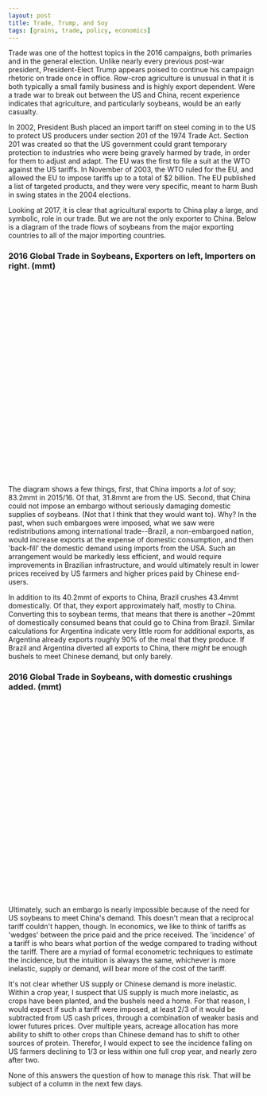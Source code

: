 ```yaml
---
layout: post
title: Trade, Trump, and Soy
tags: [grains, trade, policy, economics]
---
```



Trade was one of the hottest topics in the 2016 campaigns, both primaries and in the general election. Unlike nearly every previous post-war president, President-Elect Trump appears poised to continue his campaign rhetoric on trade once in office. Row-crop agriculture is unusual in that it is both typically a small family business and is highly export dependent. Were a trade war to break out between the US and China, recent experience indicates that agriculture, and particularly soybeans, would be an early casualty.

In 2002, President Bush placed an import tariff on steel coming in to the US to protect US producers under section 201 of the 1974 Trade Act. Section 201 was created so that the US government could grant temporary protection to industries who were being gravely harmed by trade, in order for them to adjust and adapt. The EU was the first to file a suit at the WTO against the US tariffs. In November of 2003, the WTO ruled for the EU, and allowed the EU to impose tariffs up to a total of $2 billion. The EU published a list of targeted products, and they were very specific, meant to harm Bush  in swing states in the 2004 elections. 

Looking at 2017, it is clear that agricultural exports to China play a large, and symbolic, role in our trade. But we are not the only exporter to China. Below is a diagram of the trade flows of soybeans from the major exporting countries to all of the major importing countries. 


### 2016 Global Trade in Soybeans, Exporters on left, Importers on right. (mmt)


<script type="text/javascript" src="https://www.gstatic.com/charts/loader.js"></script>
<div id="sankey_basic" style="width: 900px; height: 400px;"></div>

<script type="text/javascript">
      google.charts.load('current', {'packages':['sankey']});
      google.charts.setOnLoadCallback(drawChart);

      function drawChart() {
        var data = new google.visualization.DataTable();
        data.addColumn('string', 'From');
        data.addColumn('string', 'To');
        data.addColumn('number', 'Weight');
        data.addRows([
          [ 'USA', 'China', 31.8 ],
          [ 'USA', 'Mexico', 3.5 ],
          [ 'USA', 'Japan', 2.31 ],
          [ 'USA', 'Indonesia', 2.27 ],
          [ 'USA', 'Germany', 2.27 ],
          [ 'USA', 'Taiwan', 1.4 ],
          [ 'USA', 'Spain', 1.27 ],
          [ 'USA', 'Netherlands', 1.16 ],
          [ 'USA', 'Vietnam', .86 ],
          [ 'USA', 'Bangladesh', .82 ],
          [ 'USA', 'Thailand', .58 ],
          [ 'USA', 'South Korea', .57 ],
          [ 'USA', 'Russia', .52 ],
          [ 'USA', 'Colombia', .48 ],
          [ 'Brazil', 'China', 40.2 ],
          [ 'Brazil', 'Spain', 2.0 ],
          [ 'Brazil', 'Thailand', 1.9 ],
          [ 'Brazil', 'Netherlands', 1.5 ],
          [ 'Brazil', 'Iran', 1.2 ],
          [ 'Brazil', 'Taiwan', 1.2 ],
          [ 'Brazil', 'Russia', 1.0 ],
          [ 'Brazil', 'Germany', .76 ],
          [ 'Brazil', 'South Korea', .59 ],
          [ 'Brazil', 'Japan', .53 ],
          [ 'Brazil', 'Mexico', .12 ],
          [ 'Brazil', 'Vietnam', .452 ],
          [ 'Argentina', 'China', 8.7  ],
          [ 'Argentina', 'Spain', .63  ]
       ]);

        // Sets chart options.
        var options = {
          width: 600,
        };

        // Instantiates and draws our chart, passing in some options.
        var chart = new google.visualization.Sankey(document.getElementById('sankey_basic'));
        chart.draw(data, options);
      }
</script>

The diagram shows a few things, first, that China imports a *lot* of soy; 83.2mmt in 2015/16. Of that, 31.8mmt are from the US. Second, that China could not impose an embargo without seriously damaging domestic supplies of soybeans. (Not that I think that they would want to). Why? In the past, when such embargoes were imposed, what we saw were redistributions among international trade--Brazil, a non-embargoed nation, would increase exports at the expense of domestic consumption, and then 'back-fill' the domestic demand using imports from the USA. Such an arrangement would be markedly less efficient, and would require improvements in Brazilian infrastructure, and would ultimately result in lower prices received by US farmers and higher prices paid by Chinese end-users. 

In addition to its 40.2mmt of exports to China, Brazil crushes 43.4mmt domestically. Of that, they export approximately half, mostly to China. Converting this to soybean terms, that means that there is another ~20mmt of domestically consumed beans that could go to China from Brazil. Similar calculations for Argentina indicate very little room for additional exports, as Argentina already exports roughly 90% of the meal that they produce. If Brazil and Argentina diverted all exports to China, there *might* be enough bushels to meet Chinese demand, but only barely.

### 2016 Global Trade in Soybeans, with domestic crushings added. (mmt)

<script type="text/javascript" src="https://www.gstatic.com/charts/loader.js"></script>
<div id="sankey_basic" style="width: 900px; height: 400px;"></div>

<script type="text/javascript">
      google.charts.load('current', {'packages':['sankey']});
      google.charts.setOnLoadCallback(drawChart);

      function drawChart() {
        var data = new google.visualization.DataTable();
        data.addColumn('string', 'From');
        data.addColumn('string', 'To');
        data.addColumn('number', 'Weight');
        data.addRows([
          [ 'USA', 'China', 31.8 ],
          [ 'USA', 'Mexico', 3.5 ],
          [ 'USA', 'Japan', 2.31 ],
          [ 'USA', 'Indonesia', 2.27 ],
          [ 'USA', 'Germany', 2.27 ],
          [ 'USA', 'Taiwan', 1.4 ],
          [ 'USA', 'Spain', 1.27 ],
          [ 'USA', 'Netherlands', 1.16 ],
          [ 'USA', 'Vietnam', .86 ],
          [ 'USA', 'Bangladesh', .82 ],
          [ 'USA', 'Thailand', .58 ],
          [ 'USA', 'South Korea', .57 ],
          [ 'USA', 'Russia', .52 ],
          [ 'USA', 'Colombia', .48 ],
          [ 'USA', 'US Crush', 54.6 ],
          [ 'Brazil', 'China', 40.2 ],
          [ 'Brazil', 'Spain', 2.0 ],
          [ 'Brazil', 'Thailand', 1.9 ],
          [ 'Brazil', 'Netherlands', 1.5 ],
          [ 'Brazil', 'Iran', 1.2 ],
          [ 'Brazil', 'Taiwan', 1.2 ],
          [ 'Brazil', 'Russia', 1.0 ],
          [ 'Brazil', 'Germany', .76 ],
          [ 'Brazil', 'South Korea', .59 ],
          [ 'Brazil', 'Japan', .53 ],
          [ 'Brazil', 'Mexico', .12 ],
          [ 'Brazil', 'Vietnam', .452 ],
          [ 'Brazil', 'Brazil Crush', 43.4],
          [ 'Argentina', 'China', 8.7  ],
          [ 'Argentina', 'Spain', .63  ],
          [ 'Argentina', 'Argentina Crush', 47.5]
       ]);

        // Sets chart options.
        var options = {
          width: 600,
        };

        // Instantiates and draws our chart, passing in some options.
        var chart = new google.visualization.Sankey(document.getElementById('sankey_basic'));
        chart.draw(data, options);
      }
</script>
Ultimately, such an embargo is nearly impossible because of the need for US soybeans to meet China's demand. This doesn't mean that a reciprocal tariff couldn't happen, though. In economics, we like to think of tariffs as 'wedges' between the price paid and the price received. The 'incidence' of a tariff is who bears what portion of the wedge compared to trading without the tariff. There are a myriad of formal econometric techniques to estimate the incidence, but the intuition is always the same, whichever is more inelastic, supply or demand, will bear more of the cost of the tariff. 

It's not clear whether US supply or Chinese demand is more inelastic. Within a crop year, I suspect that US supply is much more inelastic, as crops have been planted, and the bushels need a home. For that reason, I would expect if such a tariff were imposed, at least 2/3 of it would be subtracted from US cash prices, through a combination of weaker basis and lower futures prices. Over multiple years, acreage allocation has more ability to shift to other crops than Chinese demand has to shift to other sources of protein. Therefor, I would expect to see the incidence falling on US farmers declining to 1/3 or less within one full crop year, and nearly zero after two.

None of this answers the question of how to manage this risk. That will be subject of a column in the next few days. 
